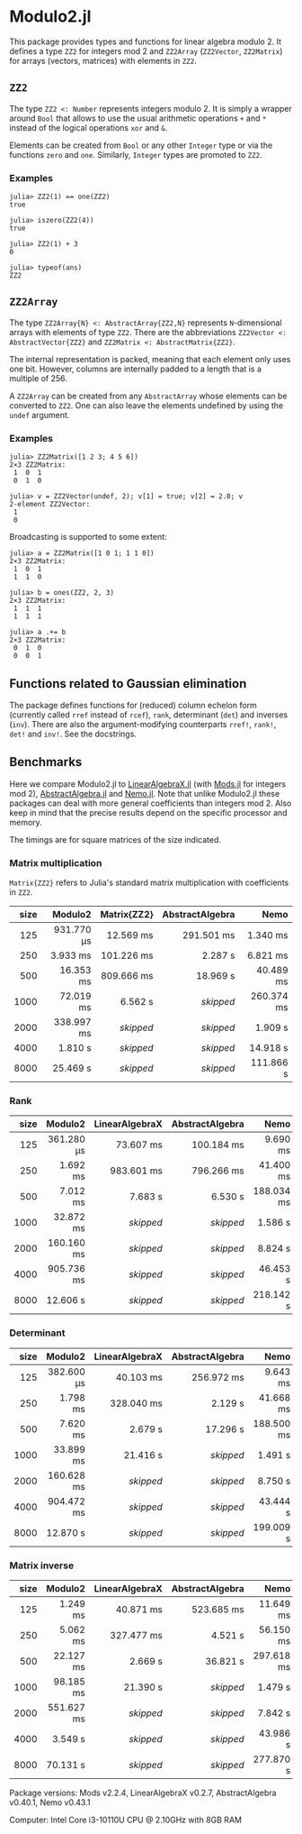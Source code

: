 # Modulo2.jl

This package provides types and functions for linear algebra modulo 2.
It defines a type `ZZ2` for integers mod 2 and `ZZ2Array` (`ZZ2Vector`, `ZZ2Matrix`)
for arrays (vectors, matrices) with elements in `ZZ2`.

## `ZZ2`

The type `ZZ2 <: Number` represents integers modulo 2. It is simply a wrapper around `Bool`
that allows to use the usual arithmetic operations `+` and `*` instead of the logical
operations `xor` and `&`.

Elements can be created from `Bool` or any other `Integer` type or via the functions `zero` and `one`.
Similarly, `Integer` types are promoted to `ZZ2`.

### Examples
```julia-repl
julia> ZZ2(1) == one(ZZ2)
true

julia> iszero(ZZ2(4))
true

julia> ZZ2(1) + 3
0

julia> typeof(ans)
ZZ2
```

## `ZZ2Array`

The type `ZZ2Array{N} <: AbstractArray{ZZ2,N}` represents `N`-dimensional arrays with elements of type `ZZ2`.
There are the abbreviations `ZZ2Vector <: AbstractVector{ZZ2}` and `ZZ2Matrix <: AbstractMatrix{ZZ2}`.

The internal representation is packed, meaning that each element only uses one bit.
However, columns are internally padded to a length that is a multiple of 256.

A `ZZ2Array` can be created from any `AbstractArray` whose elements can be converted to `ZZ2`.
One can also leave the elements undefined by using the `undef` argument.

### Examples
```julia-repl
julia> ZZ2Matrix([1 2 3; 4 5 6])
2×3 ZZ2Matrix:
 1  0  1
 0  1  0

julia> v = ZZ2Vector(undef, 2); v[1] = true; v[2] = 2.0; v
2-element ZZ2Vector:
 1
 0
```

Broadcasting is supported to some extent:
```julia-repl
julia> a = ZZ2Matrix([1 0 1; 1 1 0])
2×3 ZZ2Matrix:
 1  0  1
 1  1  0

julia> b = ones(ZZ2, 2, 3)
2×3 ZZ2Matrix:
 1  1  1
 1  1  1

julia> a .+= b
2×3 ZZ2Matrix:
 0  1  0
 0  0  1
```

## Functions related to Gaussian elimination

The package defines functions for (reduced) column echelon form (currently called `rref` instead of `rcef`),
`rank`, determinant (`det`) and inverses (`inv`). There are also the argument-modifying counterparts
`rref!`, `rank!`, `det!` and `inv!`. See the docstrings.

## Benchmarks

Here we compare Modulo2.jl to
[LinearAlgebraX.jl](https://github.com/scheinerman/LinearAlgebraX.jl)
(with [Mods.jl](https://github.com/scheinerman/Mods.jl) for integers mod 2),
[AbstractAlgebra.jl](https://github.com/Nemocas/AbstractAlgebra.jl)
and
[Nemo.jl](https://github.com/Nemocas/Nemo.jl).
Note that unlike Modulo2.jl these packages can deal with more general coefficients than integers mod 2.
Also keep in mind that the precise results depend on the specific processor and memory.

The timings are for square matrices of the size indicated.

### Matrix multiplication

`Matrix{ZZ2}` refers to Julia's standard matrix multiplication with coefficients in `ZZ2`.

| size | Modulo2 | Matrix{ZZ2} | AbstractAlgebra | Nemo |
| ---: | ---: | ---: | ---: | ---: |
| 125 | 931.770 μs | 12.569 ms | 291.501 ms | 1.340 ms |
| 250 | 3.933 ms | 101.226 ms | 2.287 s | 6.821 ms |
| 500 | 16.353 ms | 809.666 ms | 18.969 s | 40.489 ms |
| 1000 | 72.019 ms | 6.562 s | *skipped* | 260.374 ms |
| 2000 | 338.997 ms | *skipped* | *skipped* | 1.909 s |
| 4000 | 1.810 s | *skipped* | *skipped* | 14.918 s |
| 8000 | 25.469 s | *skipped* | *skipped* | 111.866 s |

### Rank

| size | Modulo2 | LinearAlgebraX | AbstractAlgebra | Nemo |
| ---: | ---: | ---: | ---: | ---: |
| 125 | 361.280 μs | 73.607 ms | 100.184 ms | 9.690 ms |
| 250 | 1.692 ms | 983.601 ms | 796.266 ms | 41.400 ms |
| 500 | 7.012 ms | 7.683 s | 6.530 s | 188.034 ms |
| 1000 | 32.872 ms | *skipped* | *skipped* | 1.586 s |
| 2000 | 160.160 ms | *skipped* | *skipped* | 8.824 s |
| 4000 | 905.736 ms | *skipped* | *skipped* | 46.453 s |
| 8000 | 12.606 s | *skipped* | *skipped* | 218.142 s |

### Determinant

| size | Modulo2 | LinearAlgebraX | AbstractAlgebra | Nemo |
| ---: | ---: | ---: | ---: | ---: |
| 125 | 382.600 μs | 40.103 ms | 256.972 ms | 9.643 ms |
| 250 | 1.798 ms | 328.040 ms | 2.129 s | 41.668 ms |
| 500 | 7.620 ms | 2.679 s | 17.296 s | 188.500 ms |
| 1000 | 33.899 ms | 21.416 s | *skipped* | 1.491 s |
| 2000 | 160.628 ms | *skipped* | *skipped* | 8.750 s |
| 4000 | 904.472 ms | *skipped* | *skipped* | 43.444 s |
| 8000 | 12.870 s | *skipped* | *skipped* | 199.009 s |

### Matrix inverse

| size | Modulo2 | LinearAlgebraX | AbstractAlgebra | Nemo |
| ---: | ---: | ---: | ---: | ---: |
| 125 | 1.249 ms | 40.871 ms | 523.685 ms | 11.649 ms |
| 250 | 5.062 ms | 327.477 ms | 4.521 s | 56.150 ms |
| 500 | 22.127 ms | 2.669 s | 36.821 s | 297.618 ms |
| 1000 | 98.185 ms | 21.390 s | *skipped* | 1.479 s |
| 2000 | 551.627 ms | *skipped* | *skipped* | 7.842 s |
| 4000 | 3.549 s | *skipped* | *skipped* | 43.986 s |
| 8000 | 70.131 s | *skipped* | *skipped* | 277.870 s |

Package versions:
Mods v2.2.4,
LinearAlgebraX v0.2.7,
AbstractAlgebra v0.40.1,
Nemo v0.43.1

Computer: Intel Core i3-10110U CPU @ 2.10GHz with 8GB RAM

